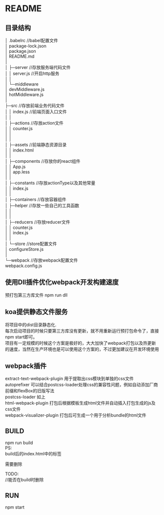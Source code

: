 README
===========================

## 目录结构

│  .babelrc                     //babel配置文件   
│  package-lock.json   
│  package.json   
│  README.md   
│  
│ ├─server                      //存放服务端代码文件  
│  │  server.js                 //开启http服务  
│  │  
│  └─middleware  
│          devMiddleware.js         
│          hotMiddleware.js  
│  
├─src                            //存放前端业务代码文件  
│  │  index.js                   //前端页面入口文件  
│  │  
│  ├─actions                     //存放action文件  
│  │      counter.js  
│  │  
│  │  
│  ├─assets                      //前端静态资源目录  
│  │      index.html  
│  │  
│  ├─components                  //存放你的react组件  
│  │      App.js  
│  │      app.less  
│  │  
│  ├─constants                   //存放actionType以及其他常量  
│  │      index.js  
│  │  
│  ├─containers                  //存放容器组件  
│  ├─helper                      //存放一些自己的工具函数  
│  │  
│  │  
│  ├─reducers                    //存放reducer文件  
│  │      counter.js  
│  │      index.js  
│  │  
│  └─store                       //store配置文件  
│         configureStore.js  
│  
└─webpack                        //存放webpack配置文件  
          webpack.config.js  
        

## 使用Dll插件优化webpack开发构建速度

预打包第三方库文件
npm run dll

## koa提供静态文件服务

将项目中的dist目录静态化.  
每次启动项目的时候只要第三方库没有更新，就不用重新运行预打包命令了，直接npm start即可。  
项目有一定规模的时候这个方案是极好的，大大加快了webpack打包以及热更新的速度，当然在生产环境也是可以使用这个方案的，不过更加建议在开发环境使用

## webpack插件

extract-text-webpack-plugin 用于提取出css模块到单独的css文件  
autoprefixer 可以结合postcss-loader处理css的兼容性问题，例如自动添加厂商前缀和flexBox的旧版写法  
postcss-loader 如上  
html-webpack-plugin 打包后根据模板生成html文件并自动插入打包生成的js及css文件  
webpack-visualizer-plugin 打包后可生成一个用于分析bundle的html文件  


## BUILD

npm run build  
PS:  
build后的index.html中的标签  
<script src="/vendor.dll.js"></script>  
<script src="/bundle.js"></script>  
需要删除


TODO:  
//能否在build时删除  


## RUN

npm start
